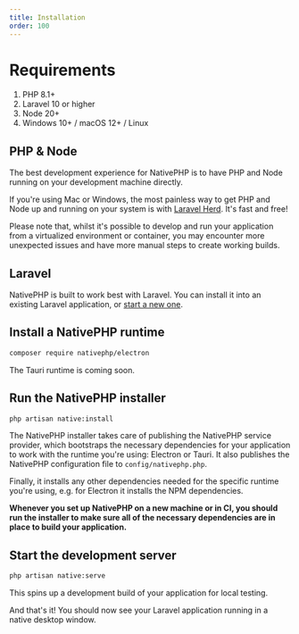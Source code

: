 ```yaml
---
title: Installation
order: 100
---
```


# Requirements

1. PHP 8.1+
2. Laravel 10 or higher
3. Node 20+
4. Windows 10+ / macOS 12+ / Linux

## PHP & Node

The best development experience for NativePHP is to have PHP and Node running on your development machine directly.

If you're using Mac or Windows, the most painless way to get PHP and Node up and running on your system is with
[Laravel Herd](https://herd.laravel.com). It's fast and free!

Please note that, whilst it's possible to develop and run your application from a virtualized environment or container,
you may encounter more unexpected issues and have more manual steps to create working builds.

## Laravel

NativePHP is built to work best with Laravel. You can install it into an existing Laravel application, or
[start a new one](https://laravel.com/docs/11.x/installation).

## Install a NativePHP runtime

```bash
composer require nativephp/electron
```

The Tauri runtime is coming soon.

## Run the NativePHP installer

```bash
php artisan native:install
```

The NativePHP installer takes care of publishing the NativePHP service provider, which bootstraps the necessary
dependencies for your application to work with the runtime you're using: Electron or Tauri. It also publishes the
NativePHP configuration file to `config/nativephp.php`.

Finally, it installs any other dependencies needed for the specific runtime you're using, e.g. for Electron it installs
the NPM dependencies.

**Whenever you set up NativePHP on a new machine or in CI, you should run the installer to make sure all of the
necessary dependencies are in place to build your application.**

## Start the development server

```bash
php artisan native:serve
```

This spins up a development build of your application for local testing.

And that's it! You should now see your Laravel application running in a native desktop window.
